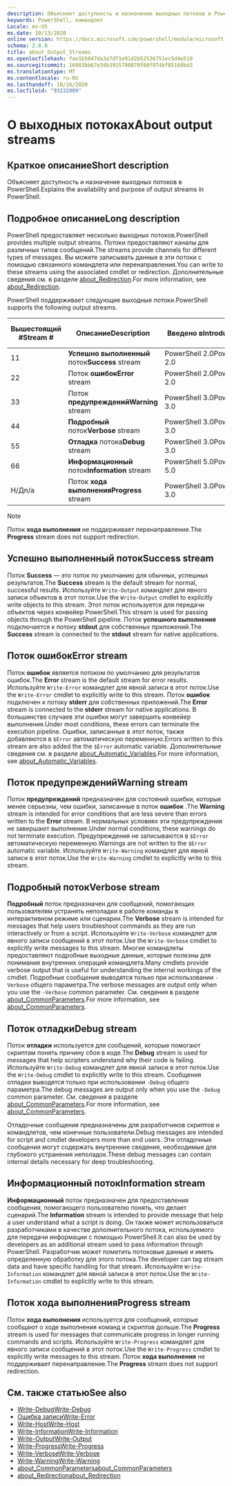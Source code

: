 ```yaml
---
description: Объясняет доступность и назначение выходных потоков в PowerShell.
keywords: PowerShell, командлет
Locale: en-US
ms.date: 10/13/2020
online version: https://docs.microsoft.com/powershell/module/microsoft.powershell.core/about/about_output_streams?view=powershell-7&WT.mc_id=ps-gethelp
schema: 2.0.0
title: about_Output_Streams
ms.openlocfilehash: fae1b5047da3a7d71e91d2b52536751ec5d4e510
ms.sourcegitcommit: 16883bb67e34b3915798070f60f974bf85160bd3
ms.translationtype: MT
ms.contentlocale: ru-RU
ms.lasthandoff: 10/16/2020
ms.locfileid: "93232889"
---
```

# <a name="about-output-streams"></a><span data-ttu-id="f8356-104">О выходных потоках</span><span class="sxs-lookup"><span data-stu-id="f8356-104">About output streams</span></span>

## <a name="short-description"></a><span data-ttu-id="f8356-105">Краткое описание</span><span class="sxs-lookup"><span data-stu-id="f8356-105">Short description</span></span>
<span data-ttu-id="f8356-106">Объясняет доступность и назначение выходных потоков в PowerShell.</span><span class="sxs-lookup"><span data-stu-id="f8356-106">Explains the availability and purpose of output streams in PowerShell.</span></span>

## <a name="long-description"></a><span data-ttu-id="f8356-107">Подробное описание</span><span class="sxs-lookup"><span data-stu-id="f8356-107">Long description</span></span>

<span data-ttu-id="f8356-108">PowerShell предоставляет несколько выходных потоков.</span><span class="sxs-lookup"><span data-stu-id="f8356-108">PowerShell provides multiple output streams.</span></span> <span data-ttu-id="f8356-109">Потоки предоставляют каналы для различных типов сообщений.</span><span class="sxs-lookup"><span data-stu-id="f8356-109">The streams provide channels for different types of messages.</span></span> <span data-ttu-id="f8356-110">Вы можете записывать данные в эти потоки с помощью связанного командлета или перенаправления.</span><span class="sxs-lookup"><span data-stu-id="f8356-110">You can write to these streams using the associated cmdlet or redirection.</span></span> <span data-ttu-id="f8356-111">Дополнительные сведения см. в разделе [about_Redirection](about_Redirection.md).</span><span class="sxs-lookup"><span data-stu-id="f8356-111">For more information, see [about_Redirection](about_Redirection.md).</span></span>

<span data-ttu-id="f8356-112">PowerShell поддерживает следующие выходные потоки.</span><span class="sxs-lookup"><span data-stu-id="f8356-112">PowerShell supports the following output streams.</span></span>

| <span data-ttu-id="f8356-113">Вышестоящий #</span><span class="sxs-lookup"><span data-stu-id="f8356-113">Stream #</span></span> |      <span data-ttu-id="f8356-114">Описание</span><span class="sxs-lookup"><span data-stu-id="f8356-114">Description</span></span>       | <span data-ttu-id="f8356-115">Введено в</span><span class="sxs-lookup"><span data-stu-id="f8356-115">Introduced in</span></span>  |    <span data-ttu-id="f8356-116">Записать командлет</span><span class="sxs-lookup"><span data-stu-id="f8356-116">Write Cmdlet</span></span>     |
| -------- | ---------------------- | -------------- | ------------------- |
| <span data-ttu-id="f8356-117">1</span><span class="sxs-lookup"><span data-stu-id="f8356-117">1</span></span>        | <span data-ttu-id="f8356-118">**Успешно выполненный** поток</span><span class="sxs-lookup"><span data-stu-id="f8356-118">**Success** stream</span></span>     | <span data-ttu-id="f8356-119">PowerShell 2.0</span><span class="sxs-lookup"><span data-stu-id="f8356-119">PowerShell 2.0</span></span> | `Write-Output`      |
| <span data-ttu-id="f8356-120">2</span><span class="sxs-lookup"><span data-stu-id="f8356-120">2</span></span>        | <span data-ttu-id="f8356-121">Поток **ошибок**</span><span class="sxs-lookup"><span data-stu-id="f8356-121">**Error** stream</span></span>       | <span data-ttu-id="f8356-122">PowerShell 2.0</span><span class="sxs-lookup"><span data-stu-id="f8356-122">PowerShell 2.0</span></span> | `Write-Error`       |
| <span data-ttu-id="f8356-123">3</span><span class="sxs-lookup"><span data-stu-id="f8356-123">3</span></span>        | <span data-ttu-id="f8356-124">Поток **предупреждений**</span><span class="sxs-lookup"><span data-stu-id="f8356-124">**Warning** stream</span></span>     | <span data-ttu-id="f8356-125">PowerShell 3.0</span><span class="sxs-lookup"><span data-stu-id="f8356-125">PowerShell 3.0</span></span> | `Write-Warning`     |
| <span data-ttu-id="f8356-126">4</span><span class="sxs-lookup"><span data-stu-id="f8356-126">4</span></span>        | <span data-ttu-id="f8356-127">**Подробный** поток</span><span class="sxs-lookup"><span data-stu-id="f8356-127">**Verbose** stream</span></span>     | <span data-ttu-id="f8356-128">PowerShell 3.0</span><span class="sxs-lookup"><span data-stu-id="f8356-128">PowerShell 3.0</span></span> | `Write-Verbose`     |
| <span data-ttu-id="f8356-129">5</span><span class="sxs-lookup"><span data-stu-id="f8356-129">5</span></span>        | <span data-ttu-id="f8356-130">**Отладка** потока</span><span class="sxs-lookup"><span data-stu-id="f8356-130">**Debug** stream</span></span>       | <span data-ttu-id="f8356-131">PowerShell 3.0</span><span class="sxs-lookup"><span data-stu-id="f8356-131">PowerShell 3.0</span></span> | `Write-Debug`       |
| <span data-ttu-id="f8356-132">6</span><span class="sxs-lookup"><span data-stu-id="f8356-132">6</span></span>        | <span data-ttu-id="f8356-133">**Информационный** поток</span><span class="sxs-lookup"><span data-stu-id="f8356-133">**Information** stream</span></span> | <span data-ttu-id="f8356-134">PowerShell 5.0</span><span class="sxs-lookup"><span data-stu-id="f8356-134">PowerShell 5.0</span></span> | `Write-Information` |
| <span data-ttu-id="f8356-135">Н/Д</span><span class="sxs-lookup"><span data-stu-id="f8356-135">n/a</span></span>      | <span data-ttu-id="f8356-136">Поток **хода выполнения**</span><span class="sxs-lookup"><span data-stu-id="f8356-136">**Progress** stream</span></span>    | <span data-ttu-id="f8356-137">PowerShell 3.0</span><span class="sxs-lookup"><span data-stu-id="f8356-137">PowerShell 3.0</span></span> | `Write-Progress`    |

> [!NOTE]
> <span data-ttu-id="f8356-138">Поток **хода выполнения** не поддерживает перенаправление.</span><span class="sxs-lookup"><span data-stu-id="f8356-138">The **Progress** stream does not support redirection.</span></span>

## <a name="success-stream"></a><span data-ttu-id="f8356-139">Успешно выполненный поток</span><span class="sxs-lookup"><span data-stu-id="f8356-139">Success stream</span></span>

<span data-ttu-id="f8356-140">Поток **Success** — это поток по умолчанию для обычных, успешных результатов.</span><span class="sxs-lookup"><span data-stu-id="f8356-140">The **Success** stream is the default stream for normal, successful results.</span></span>
<span data-ttu-id="f8356-141">Используйте `Write-Output` командлет для явного записи объектов в этот поток.</span><span class="sxs-lookup"><span data-stu-id="f8356-141">Use the `Write-Output` cmdlet to explicitly write objects to this stream.</span></span> <span data-ttu-id="f8356-142">Этот поток используется для передачи объектов через конвейер PowerShell.</span><span class="sxs-lookup"><span data-stu-id="f8356-142">This stream is used for passing objects through the PowerShell pipeline.</span></span> <span data-ttu-id="f8356-143">Поток **успешного выполнения** подключается к потоку **stdout** для собственных приложений.</span><span class="sxs-lookup"><span data-stu-id="f8356-143">The **Success** stream is connected to the **stdout** stream for native applications.</span></span>

## <a name="error-stream"></a><span data-ttu-id="f8356-144">Поток ошибок</span><span class="sxs-lookup"><span data-stu-id="f8356-144">Error stream</span></span>

<span data-ttu-id="f8356-145">Поток **ошибок** является потоком по умолчанию для результатов ошибок.</span><span class="sxs-lookup"><span data-stu-id="f8356-145">The **Error** stream is the default stream for error results.</span></span> <span data-ttu-id="f8356-146">Используйте `Write-Error` командлет для явной записи в этот поток.</span><span class="sxs-lookup"><span data-stu-id="f8356-146">Use the `Write-Error` cmdlet to explicitly write to this stream.</span></span> <span data-ttu-id="f8356-147">Поток **ошибок** подключен к потоку **stderr** для собственных приложений.</span><span class="sxs-lookup"><span data-stu-id="f8356-147">The **Error** stream is connected to the **stderr** stream for native applications.</span></span> <span data-ttu-id="f8356-148">В большинстве случаев эти ошибки могут завершить конвейер выполнения.</span><span class="sxs-lookup"><span data-stu-id="f8356-148">Under most conditions, these errors can terminate the execution pipeline.</span></span> <span data-ttu-id="f8356-149">Ошибки, записанные в этот поток, также добавляются в `$Error` автоматическую переменную.</span><span class="sxs-lookup"><span data-stu-id="f8356-149">Errors written to this stream are also added the the `$Error` automatic variable.</span></span> <span data-ttu-id="f8356-150">Дополнительные сведения см. в разделе [about_Automatic_Variables](about_Automatic_Variables.md).</span><span class="sxs-lookup"><span data-stu-id="f8356-150">For more information, see [about_Automatic_Variables](about_Automatic_Variables.md).</span></span>

## <a name="warning-stream"></a><span data-ttu-id="f8356-151">Поток предупреждений</span><span class="sxs-lookup"><span data-stu-id="f8356-151">Warning stream</span></span>

<span data-ttu-id="f8356-152">Поток **предупреждений** предназначен для состояний ошибки, которые менее серьезны, чем ошибки, записанные в поток **ошибок** .</span><span class="sxs-lookup"><span data-stu-id="f8356-152">The **Warning** stream is intended for error conditions that are less severe than errors written to the **Error** stream.</span></span> <span data-ttu-id="f8356-153">В нормальных условиях эти предупреждения не завершают выполнение.</span><span class="sxs-lookup"><span data-stu-id="f8356-153">Under normal conditions, these warnings do not terminate execution.</span></span> <span data-ttu-id="f8356-154">Предупреждения не записываются в `$Error` автоматическую переменную.</span><span class="sxs-lookup"><span data-stu-id="f8356-154">Warnings are not written to the `$Error` automatic variable.</span></span> <span data-ttu-id="f8356-155">Используйте `Write-Warning` командлет для явной записи в этот поток.</span><span class="sxs-lookup"><span data-stu-id="f8356-155">Use the `Write-Warning` cmdlet to explicitly write to this stream.</span></span>

## <a name="verbose-stream"></a><span data-ttu-id="f8356-156">Подробный поток</span><span class="sxs-lookup"><span data-stu-id="f8356-156">Verbose stream</span></span>

<span data-ttu-id="f8356-157">**Подробный** поток предназначен для сообщений, помогающих пользователям устранять неполадки в работе команды в интерактивном режиме или сценарии.</span><span class="sxs-lookup"><span data-stu-id="f8356-157">The **Verbose** stream is intended for messages that help users troubleshoot commands as they are run interactively or from a script.</span></span> <span data-ttu-id="f8356-158">Используйте `Write-Verbose` командлет для явного записи сообщений в этот поток.</span><span class="sxs-lookup"><span data-stu-id="f8356-158">Use the `Write-Verbose` cmdlet to explicitly write messages to this stream.</span></span> <span data-ttu-id="f8356-159">Многие командлеты предоставляют подробные выходные данные, которые полезны для понимания внутренних операций командлета.</span><span class="sxs-lookup"><span data-stu-id="f8356-159">Many cmdlets provide verbose output that is useful for understanding the internal workings of the cmdlet.</span></span> <span data-ttu-id="f8356-160">Подробные сообщения выводятся только при использовании `-Verbose` общего параметра.</span><span class="sxs-lookup"><span data-stu-id="f8356-160">The verbose messages are output only when you use the `-Verbose` common parameter.</span></span> <span data-ttu-id="f8356-161">См. сведения в разделе [about_CommonParameters](about_CommonParameters.md).</span><span class="sxs-lookup"><span data-stu-id="f8356-161">For more information, see [about_CommonParameters](about_CommonParameters.md).</span></span>

## <a name="debug-stream"></a><span data-ttu-id="f8356-162">Поток отладки</span><span class="sxs-lookup"><span data-stu-id="f8356-162">Debug stream</span></span>

<span data-ttu-id="f8356-163">Поток **отладки** используется для сообщений, которые помогают скриптам понять причину сбоя в коде.</span><span class="sxs-lookup"><span data-stu-id="f8356-163">The **Debug** stream is used for messages that help scripters understand why their code is failing.</span></span> <span data-ttu-id="f8356-164">Используйте `Write-Debug` командлет для явной записи в этот поток.</span><span class="sxs-lookup"><span data-stu-id="f8356-164">Use the `Write-Debug` cmdlet to explicitly write to this stream.</span></span> <span data-ttu-id="f8356-165">Сообщения отладки выводятся только при использовании `-Debug` общего параметра.</span><span class="sxs-lookup"><span data-stu-id="f8356-165">The debug messages are output only when you use the `-Debug` common parameter.</span></span> <span data-ttu-id="f8356-166">См. сведения в разделе [about_CommonParameters](about_CommonParameters.md).</span><span class="sxs-lookup"><span data-stu-id="f8356-166">For more information, see [about_CommonParameters](about_CommonParameters.md).</span></span>

<span data-ttu-id="f8356-167">Отладочные сообщения предназначены для разработчиков скриптов и командлетов, чем конечные пользователи.</span><span class="sxs-lookup"><span data-stu-id="f8356-167">Debug messages are intended for script and cmdlet developers more than end users.</span></span> <span data-ttu-id="f8356-168">Эти отладочные сообщения могут содержать внутренние сведения, необходимые для глубокого устранения неполадок.</span><span class="sxs-lookup"><span data-stu-id="f8356-168">These debug messages can contain internal details necessary for deep troubleshooting.</span></span>

## <a name="information-stream"></a><span data-ttu-id="f8356-169">Информационный поток</span><span class="sxs-lookup"><span data-stu-id="f8356-169">Information stream</span></span>

<span data-ttu-id="f8356-170">**Информационный** поток предназначен для предоставления сообщения, помогающего пользователю понять, что делает сценарий.</span><span class="sxs-lookup"><span data-stu-id="f8356-170">The **Information** stream is intended to provide message that help a user understand what a script is doing.</span></span> <span data-ttu-id="f8356-171">Он также может использоваться разработчиками в качестве дополнительного потока, используемого для передачи информации с помощью PowerShell.</span><span class="sxs-lookup"><span data-stu-id="f8356-171">It can also be used by developers as an additional stream used to pass information through PowerShell.</span></span> <span data-ttu-id="f8356-172">Разработчик может пометить потоковые данные и иметь определенную обработку для этого потока.</span><span class="sxs-lookup"><span data-stu-id="f8356-172">The developer can tag stream data and have specific handling for that stream.</span></span> <span data-ttu-id="f8356-173">Используйте `Write-Information` командлет для явной записи в этот поток.</span><span class="sxs-lookup"><span data-stu-id="f8356-173">Use the `Write-Information` cmdlet to explicitly write to this stream.</span></span>

## <a name="progress-stream"></a><span data-ttu-id="f8356-174">Поток хода выполнения</span><span class="sxs-lookup"><span data-stu-id="f8356-174">Progress stream</span></span>

<span data-ttu-id="f8356-175">Поток **хода выполнения** используется для сообщений, которые сообщают о ходе выполнения команд и скриптов дольше.</span><span class="sxs-lookup"><span data-stu-id="f8356-175">The **Progress** stream is used for messages that communicate progress in longer running commands and scripts.</span></span> <span data-ttu-id="f8356-176">Используйте `Write-Progress` командлет для явного записи сообщений в этот поток.</span><span class="sxs-lookup"><span data-stu-id="f8356-176">Use the `Write-Progress` cmdlet to explicitly write messages to this stream.</span></span> <span data-ttu-id="f8356-177">Поток **хода выполнения** не поддерживает перенаправление.</span><span class="sxs-lookup"><span data-stu-id="f8356-177">The **Progress** stream does not support redirection.</span></span>

## <a name="see-also"></a><span data-ttu-id="f8356-178">См. также статью</span><span class="sxs-lookup"><span data-stu-id="f8356-178">See also</span></span>

- [<span data-ttu-id="f8356-179">Write-Debug</span><span class="sxs-lookup"><span data-stu-id="f8356-179">Write-Debug</span></span>](xref:Microsoft.PowerShell.Utility.Write-Debug)
- [<span data-ttu-id="f8356-180">Ошибка записи</span><span class="sxs-lookup"><span data-stu-id="f8356-180">Write-Error</span></span>](xref:Microsoft.PowerShell.Utility.Write-Error)
- [<span data-ttu-id="f8356-181">Write-Host</span><span class="sxs-lookup"><span data-stu-id="f8356-181">Write-Host</span></span>](xref:Microsoft.PowerShell.Utility.Write-Host)
- [<span data-ttu-id="f8356-182">Write-Information</span><span class="sxs-lookup"><span data-stu-id="f8356-182">Write-Information</span></span>](xref:Microsoft.PowerShell.Utility.Write-Information)
- [<span data-ttu-id="f8356-183">Write-Output</span><span class="sxs-lookup"><span data-stu-id="f8356-183">Write-Output</span></span>](xref:Microsoft.PowerShell.Utility.Write-Output)
- [<span data-ttu-id="f8356-184">Write-Progress</span><span class="sxs-lookup"><span data-stu-id="f8356-184">Write-Progress</span></span>](xref:Microsoft.PowerShell.Utility.Write-Progress)
- [<span data-ttu-id="f8356-185">Write-Verbose</span><span class="sxs-lookup"><span data-stu-id="f8356-185">Write-Verbose</span></span>](xref:Microsoft.PowerShell.Utility.Write-Verbose)
- [<span data-ttu-id="f8356-186">Write-Warning</span><span class="sxs-lookup"><span data-stu-id="f8356-186">Write-Warning</span></span>](xref:Microsoft.PowerShell.Utility.Write-Warning)
- [<span data-ttu-id="f8356-187">about_CommonParameters</span><span class="sxs-lookup"><span data-stu-id="f8356-187">about_CommonParameters</span></span>](about_CommonParameters.md)
- [<span data-ttu-id="f8356-188">about_Redirection</span><span class="sxs-lookup"><span data-stu-id="f8356-188">about_Redirection</span></span>](about_Redirection.md)
